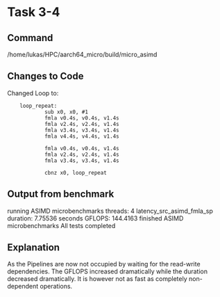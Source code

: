 # Task 3-4

## Command
/home/lukas/HPC/aarch64_micro/build/micro_asimd

## Changes to Code

Changed Loop to:

        loop_repeat:
                sub x0, x0, #1
                fmla v0.4s, v0.4s, v1.4s
                fmla v2.4s, v2.4s, v1.4s
                fmla v3.4s, v3.4s, v1.4s
                fmla v4.4s, v4.4s, v1.4s

                fmla v0.4s, v0.4s, v1.4s
                fmla v2.4s, v2.4s, v1.4s
                fmla v3.4s, v3.4s, v1.4s

                cbnz x0, loop_repeat


## Output from benchmark
running ASIMD microbenchmarks
  threads: 4
latency_src_asimd_fmla_sp
  duration: 7.75536 seconds
  GFLOPS: 144.4163
finished ASIMD microbenchmarks
All tests completed
## Explanation
As the Pipelines are now not occupied by waiting for the read-write dependencies. The GFLOPS increased dramatically while the duration decreased dramatically. It is however not as fast as completely non-dependent operations. 
